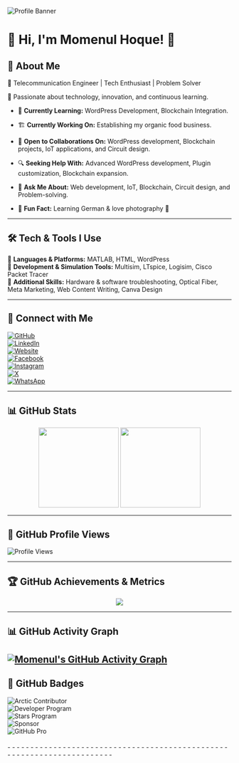 
![Profile Banner](https://neerbhor.com/wp-content/uploads/2025/02/IMG_5751-scaled.jpg)

# 🌟 Hi, I'm Momenul Hoque! 👋  

## 🚀 About Me  
🔭 Telecommunication Engineer | Tech Enthusiast | Problem Solver

🎯 Passionate about technology, innovation, and continuous learning.  

- 🌱 **Currently Learning:** WordPress Development, Blockchain Integration.
   
- 🏗 **Currently Working On:** Establishing my organic food business.

- 🤝 **Open to Collaborations On:** WordPress development, Blockchain projects, IoT applications, and Circuit design.
   
- 🔍 **Seeking Help With:** Advanced WordPress development, Plugin customization, Blockchain expansion.

- 💬 **Ask Me About:** Web development, IoT, Blockchain, Circuit design, and Problem-solving.
   
- 📌 **Fun Fact:** Learning German & love photography 📸  


---

## 🛠 Tech & Tools I Use  
🔹 **Languages & Platforms:** MATLAB, HTML, WordPress  
🔹 **Development & Simulation Tools:** Multisim, LTspice, Logisim, Cisco Packet Tracer  
🔹 **Additional Skills:** Hardware & software troubleshooting, Optical Fiber, Meta Marketing, Web Content Writing, Canva Design  

---

## 🔗 Connect with Me  
[![GitHub](https://img.shields.io/badge/GitHub-%2312100E.svg?style=for-the-badge&logo=github&logoColor=white)](https://github.com/hoque0)  
[![LinkedIn](https://img.shields.io/badge/LinkedIn-%230A66C2.svg?style=for-the-badge&logo=linkedin&logoColor=white)](https://linkedin.com/in/md-momenul-hoque/)  
[![Website](https://img.shields.io/badge/Website-%23117AC9.svg?style=for-the-badge&logo=google-chrome&logoColor=white)](https://momenulhoque.me)  
[![Facebook](https://img.shields.io/badge/Facebook-%231877F2.svg?style=for-the-badge&logo=facebook&logoColor=white)](https://facebook.com/momenul.hoque.505)  
[![Instagram](https://img.shields.io/badge/Instagram-%23E4405F.svg?style=for-the-badge&logo=instagram&logoColor=white)](https://instagram.com/hoq_ue)  
[![X](https://img.shields.io/badge/X-%231DA1F2.svg?style=for-the-badge&logo=twitter&logoColor=white)](https://x.com/hoq__ue)  
[![WhatsApp](https://img.shields.io/badge/WhatsApp-%2325D366.svg?style=for-the-badge&logo=whatsapp&logoColor=white)](https://wa.me/+8801940150697)  

---

## 📊 GitHub Stats  
<div align="center">
  <img height="180em" src="https://github-readme-stats.vercel.app/api?username=hoque0&show_icons=true&theme=tokyonight&hide_border=true"/>
  <img height="180em" src="https://github-readme-stats.vercel.app/api/top-langs/?username=hoque0&layout=compact&theme=tokyonight&hide_border=true"/>
</div>  

---

## 🎯 GitHub Profile Views  
![Profile Views](https://komarev.com/ghpvc/?username=hoque0&color=blueviolet&style=flat-square)  

---

## 🏆 GitHub Achievements & Metrics  
<div align="center">
  <img src="https://github-profile-trophy.vercel.app/?username=hoque0&theme=algolia&no-frame=true&margin-w=10&column=6"/>
</div> 

---

## 📊 GitHub Activity Graph  
[![Momenul's GitHub Activity Graph](https://github-readme-activity-graph.vercel.app/graph?username=hoque0&theme=gotham)](https://github.com/hoque0/github-readme-activity-graph)
---


## 🌟 GitHub Badges 
![Arctic Contributor](https://img.shields.io/badge/Arctic%20Contributor-%2312100E.svg?style=for-the-badge&logo=github&logoColor=white)  
![Developer Program](https://img.shields.io/badge/Developer%20Program-%2312100E.svg?style=for-the-badge&logo=github&logoColor=white)  
![Stars Program](https://img.shields.io/badge/Stars%20Program-%2312100E.svg?style=for-the-badge&logo=github&logoColor=white)  
![Sponsor](https://img.shields.io/badge/Sponsor-%2312100E.svg?style=for-the-badge&logo=github&logoColor=white)  
![GitHub Pro](https://img.shields.io/badge/GitHub%20Pro-%2312100E.svg?style=for-the-badge&logo=github&logoColor=white)  

###### -  -  - -  -  - -  -  - -  -  - -  -  - -  -  - -  -  - -  -  - -  -  - -  -  - -  -  -  - -  -  - -  -  - -  -  - -  -  - -  -  - -  -  - -  -  - -  -  - -  -  - -  -  -  - - - - - - - 

 


